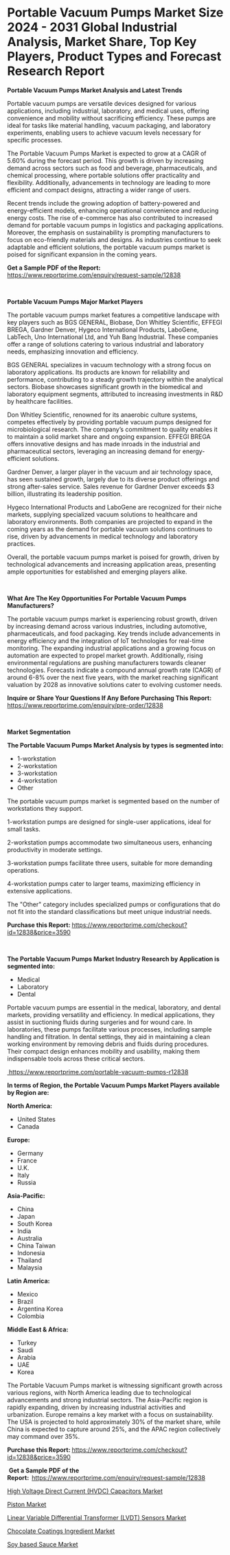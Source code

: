 <p><h1>Portable Vacuum Pumps Market Size 2024 - 2031 Global Industrial Analysis, Market Share, Top Key Players, Product Types and Forecast Research Report</h1></p><p><strong>Portable Vacuum Pumps Market Analysis and Latest Trends</strong></p>
<p><p>Portable vacuum pumps are versatile devices designed for various applications, including industrial, laboratory, and medical uses, offering convenience and mobility without sacrificing efficiency. These pumps are ideal for tasks like material handling, vacuum packaging, and laboratory experiments, enabling users to achieve vacuum levels necessary for specific processes.</p><p>The Portable Vacuum Pumps Market is expected to grow at a CAGR of 5.60% during the forecast period. This growth is driven by increasing demand across sectors such as food and beverage, pharmaceuticals, and chemical processing, where portable solutions offer practicality and flexibility. Additionally, advancements in technology are leading to more efficient and compact designs, attracting a wider range of users.</p><p>Recent trends include the growing adoption of battery-powered and energy-efficient models, enhancing operational convenience and reducing energy costs. The rise of e-commerce has also contributed to increased demand for portable vacuum pumps in logistics and packaging applications. Moreover, the emphasis on sustainability is prompting manufacturers to focus on eco-friendly materials and designs. As industries continue to seek adaptable and efficient solutions, the portable vacuum pumps market is poised for significant expansion in the coming years.</p></p>
<p><strong>Get a Sample PDF of the Report:&nbsp;</strong> <a href="https://www.reportprime.com/enquiry/request-sample/12838?utm_campaign=11&utm_medium=2&utm_source=Github&utm_content=ia&utm_term=02102024&utm_id=portable-vacuum-pumps">https://www.reportprime.com/enquiry/request-sample/12838</a></p>
<p>&nbsp;</p>
<p><strong>Portable Vacuum Pumps Major Market Players</strong></p>
<p><p>The portable vacuum pumps market features a competitive landscape with key players such as BGS GENERAL, Biobase, Don Whitley Scientific, EFFEGI BREGA, Gardner Denver, Hygeco International Products, LaboGene, LabTech, Uno International Ltd, and Yuh Bang Industrial. These companies offer a range of solutions catering to various industrial and laboratory needs, emphasizing innovation and efficiency.</p><p>BGS GENERAL specializes in vacuum technology with a strong focus on laboratory applications. Its products are known for reliability and performance, contributing to a steady growth trajectory within the analytical sectors. Biobase showcases significant growth in the biomedical and laboratory equipment segments, attributed to increasing investments in R&D by healthcare facilities.</p><p>Don Whitley Scientific, renowned for its anaerobic culture systems, competes effectively by providing portable vacuum pumps designed for microbiological research. The company’s commitment to quality enables it to maintain a solid market share and ongoing expansion. EFFEGI BREGA offers innovative designs and has made inroads in the industrial and pharmaceutical sectors, leveraging an increasing demand for energy-efficient solutions.</p><p>Gardner Denver, a larger player in the vacuum and air technology space, has seen sustained growth, largely due to its diverse product offerings and strong after-sales service. Sales revenue for Gardner Denver exceeds $3 billion, illustrating its leadership position.</p><p>Hygeco International Products and LaboGene are recognized for their niche markets, supplying specialized vacuum solutions to healthcare and laboratory environments. Both companies are projected to expand in the coming years as the demand for portable vacuum solutions continues to rise, driven by advancements in medical technology and laboratory practices. </p><p>Overall, the portable vacuum pumps market is poised for growth, driven by technological advancements and increasing application areas, presenting ample opportunities for established and emerging players alike.</p></p>
<p>&nbsp;</p>
<p><strong>What Are The Key Opportunities For Portable Vacuum Pumps Manufacturers?</strong></p>
<p><p>The portable vacuum pumps market is experiencing robust growth, driven by increasing demand across various industries, including automotive, pharmaceuticals, and food packaging. Key trends include advancements in energy efficiency and the integration of IoT technologies for real-time monitoring. The expanding industrial applications and a growing focus on automation are expected to propel market growth. Additionally, rising environmental regulations are pushing manufacturers towards cleaner technologies. Forecasts indicate a compound annual growth rate (CAGR) of around 6-8% over the next five years, with the market reaching significant valuation by 2028 as innovative solutions cater to evolving customer needs.</p></p>
<p><strong>Inquire or Share Your Questions If Any Before Purchasing This Report:</strong> <a href="https://www.reportprime.com/enquiry/pre-order/12838?utm_campaign=11&utm_medium=2&utm_source=Github&utm_content=ia&utm_term=02102024&utm_id=portable-vacuum-pumps">https://www.reportprime.com/enquiry/pre-order/12838</a></p>
<p>&nbsp;</p>
<p><strong>Market Segmentation</strong></p>
<p><strong>The Portable Vacuum Pumps Market Analysis by types is segmented into:</strong></p>
<p><ul><li>1-workstation</li><li>2-workstation</li><li>3-workstation</li><li>4-workstation</li><li>Other</li></ul></p>
<p><p>The portable vacuum pumps market is segmented based on the number of workstations they support. </p><p>1-workstation pumps are designed for single-user applications, ideal for small tasks. </p><p>2-workstation pumps accommodate two simultaneous users, enhancing productivity in moderate settings. </p><p>3-workstation pumps facilitate three users, suitable for more demanding operations. </p><p>4-workstation pumps cater to larger teams, maximizing efficiency in extensive applications. </p><p>The "Other" category includes specialized pumps or configurations that do not fit into the standard classifications but meet unique industrial needs.</p></p>
<p><strong>Purchase this Report:&nbsp;</strong><a href="https://www.reportprime.com/checkout?id=12838&price=3590&utm_campaign=11&utm_medium=2&utm_source=Github&utm_content=ia&utm_term=02102024&utm_id=portable-vacuum-pumps">https://www.reportprime.com/checkout?id=12838&price=3590</a></p>
<p>&nbsp;</p>
<p><strong>The Portable Vacuum Pumps Market Industry Research by Application is segmented into:</strong></p>
<p><ul><li>Medical</li><li>Laboratory</li><li>Dental</li></ul></p>
<p><p>Portable vacuum pumps are essential in the medical, laboratory, and dental markets, providing versatility and efficiency. In medical applications, they assist in suctioning fluids during surgeries and for wound care. In laboratories, these pumps facilitate various processes, including sample handling and filtration. In dental settings, they aid in maintaining a clean working environment by removing debris and fluids during procedures. Their compact design enhances mobility and usability, making them indispensable tools across these critical sectors.</p></p>
<p><a href="https://www.reportprime.com/portable-vacuum-pumps-r12838?utm_campaign=11&utm_medium=2&utm_source=Github&utm_content=ia&utm_term=02102024&utm_id=portable-vacuum-pumps">&nbsp;https://www.reportprime.com/portable-vacuum-pumps-r12838</a></p>
<p><strong>In terms of Region, the Portable Vacuum Pumps Market Players available by Region are:</strong></p>
<p>
    <p> <strong> North America: </strong>
        <ul>
            <li>United States</li>
            <li>Canada</li>
        </ul>
        </p> 
    <p> <strong> Europe: </strong>
        <ul>
            <li>Germany</li>
            <li>France</li>
            <li>U.K.</li>
            <li>Italy</li>
            <li>Russia</li>
        </ul>
        </p> 
    <p> <strong> Asia-Pacific: </strong>
        <ul>
            <li>China</li>
            <li>Japan</li>
            <li>South Korea</li>
            <li>India</li>
            <li>Australia</li>
            <li>China Taiwan</li>
            <li>Indonesia</li>
            <li>Thailand</li>
            <li>Malaysia</li>
        </ul>
        </p> 
    <p> <strong> Latin America: </strong>
        <ul>
            <li>Mexico</li>
            <li>Brazil</li>
            <li>Argentina Korea</li>
            <li>Colombia</li>
        </ul>
        </p> 
    <p> <strong> Middle East & Africa: </strong>
        <ul>
            <li>Turkey</li>
            <li>Saudi</li>
            <li>Arabia</li>
            <li>UAE</li>
            <li>Korea</li>
        </ul>
    </p>
    </p>
<p><p>The Portable Vacuum Pumps market is witnessing significant growth across various regions, with North America leading due to technological advancements and strong industrial sectors. The Asia-Pacific region is rapidly expanding, driven by increasing industrial activities and urbanization. Europe remains a key market with a focus on sustainability. The USA is projected to hold approximately 30% of the market share, while China is expected to capture around 25%, and the APAC region collectively may command over 35%.</p></p>
<p><strong>Purchase this Report: </strong><a href="https://www.reportprime.com/checkout?id=12838&price=3590&utm_campaign=11&utm_medium=2&utm_source=Github&utm_content=ia&utm_term=02102024&utm_id=portable-vacuum-pumps">https://www.reportprime.com/checkout?id=12838&price=3590</a></p>
<p>&nbsp;<strong>Get a Sample PDF of the Report:&nbsp;&nbsp;</strong><a href="https://www.reportprime.com/enquiry/request-sample/12838?utm_campaign=11&utm_medium=2&utm_source=Github&utm_content=ia&utm_term=02102024&utm_id=portable-vacuum-pumps">https://www.reportprime.com/enquiry/request-sample/12838</a></p>
<p><strong></strong></p>
<p><p><a href="https://issuu.com/reportprime-2/docs/high-voltage-direct-current-hvdc-ca_74250b64934498?utm_campaign=11&utm_medium=2&utm_source=Github&utm_content=ia&utm_term=02102024&utm_id=portable-vacuum-pumps">High Voltage Direct Current (HVDC) Capacitors Market</a></p><p><a href="https://www.linkedin.com/pulse/piston-market-research-report-forecast-growth-prospects-steady-rpgbe?trackingId=g4%2FEzDIART%2Bin70GKUN5NA%3D%3D&utm_campaign=11&utm_medium=2&utm_source=Github&utm_content=ia&utm_term=02102024&utm_id=portable-vacuum-pumps">Piston Market</a></p><p><a href="https://issuu.com/reportprime-2/docs/linear-variable-differential-transf_d9cd8fa3138eb9?utm_campaign=11&utm_medium=2&utm_source=Github&utm_content=ia&utm_term=02102024&utm_id=portable-vacuum-pumps">Linear Variable Differential Transformer (LVDT) Sensors Market</a></p><p><a href="https://github.com/ChristyMAguilar/Market-Research-Report-List-1/blob/main/chocolate-coatings-ingredient-market.md?utm_campaign=11&utm_medium=2&utm_source=Github&utm_content=ia&utm_term=02102024&utm_id=portable-vacuum-pumps">Chocolate Coatings Ingredient Market</a></p><p><a href="https://github.com/KamrulHadi87/Market-Research-Report-List-1/blob/main/soy-based-sauce-market.md?utm_campaign=11&utm_medium=2&utm_source=Github&utm_content=ia&utm_term=02102024&utm_id=portable-vacuum-pumps">Soy based Sauce Market</a></p></p>